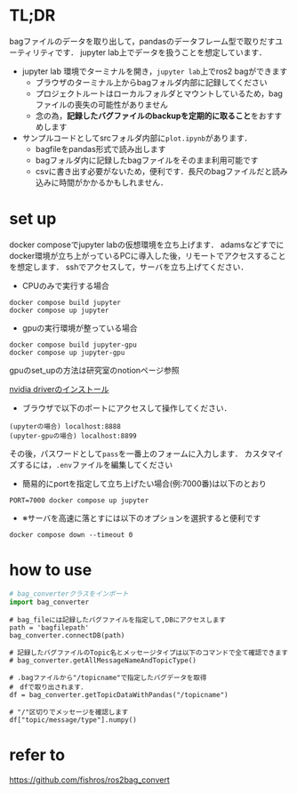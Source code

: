 # TL;DR

bagファイルのデータを取り出して，pandasのデータフレーム型で取りだすユーティリティです．
jupyter lab上でデータを扱うことを想定しています．

- jupyter lab 環境でターミナルを開き，`jupyter lab`上でros2 bagができます
  - ブラウザのターミナル上からbagフォルダ内部に記録してください
  - プロジェクトルートはローカルフォルダとマウントしているため，bagファイルの喪失の可能性がありません
  - 念の為，**記録したバグファイルのbackupを定期的に取ること**をおすすめします
- サンプルコードとしてsrcフォルダ内部に`plot.ipynb`があります．
  - bagfileをpandas形式で読み出します
  - bagフォルダ内に記録したbagファイルをそのまま利用可能です
  - csvに書き出す必要がないため，便利です．長尺のbagファイルだと読み込みに時間がかかるかもしれません．


# set up

docker composeでjupyter labの仮想環境を立ち上げます．
adamsなどすでにdocker環境が立ち上がっているPCに導入した後，リモートでアクセスすることを想定します．
sshでアクセスして，サーバを立ち上げてください．

-  CPUのみで実行する場合
```
docker compose build jupyter
docker compose up jupyter
```

- gpuの実行環境が整っている場合
```
docker compose build jupyter-gpu
docker compose up jupyter-gpu
```

gpuのset_upの方法は研究室のnotionページ参照

[nvidia driverのインストール](https://www.notion.so/Jupyter-Lab-c7c0895e101b464c94d23811da65e479)

- ブラウザで以下のポートにアクセスして操作してください．
```
(upyterの場合) localhost:8888
(upyter-gpuの場合) localhost:8899
```

その後，パスワードとして`pass`を一番上のフォームに入力します．
カスタマイズするには，`.env`ファイルを編集してください


- 簡易的にportを指定して立ち上げたい場合(例:7000番)は以下のとおり
```
PORT=7000 docker compose up jupyter
```

- ※サーバを高速に落とすには以下のオプションを選択すると便利です
```
docker compose down --timeout 0
```

# how to use

```converter.py
# bag_converterクラスをインポート
import bag_converter
```
```
# bag_fileには記録したバグファイルを指定して,DBにアクセスします
path = 'bagfilepath'
bag_converter.connectDB(path)
```
```
# 記録したバグファイルのTopic名とメッセージタイプは以下のコマンドで全て確認できます
# bag_converter.getAllMessageNameAndTopicType()
```
```
# .bagファイルから"/topicname"で指定したバグデータを取得
#　dfで取り出されます．
df = bag_converter.getTopicDataWithPandas("/topicname")
```
```
# "/"区切りでメッセージを確認します
df["topic/message/type"].numpy()
```


# refer to
https://github.com/fishros/ros2bag_convert
